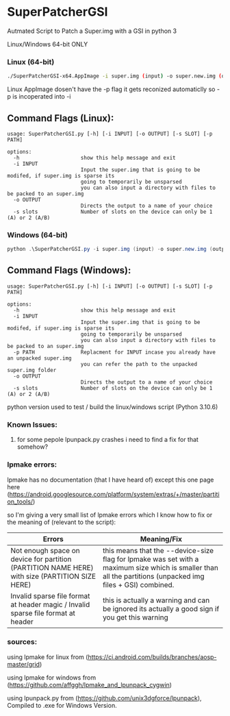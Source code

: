# SuperPatcherGSI
Autmated Script to Patch a Super.img with a GSI in python 3

Linux/Windows 64-bit ONLY

### Linux (64-bit)
```bash
./SuperPatcherGSI-x64.AppImage -i super.img (input) -o super.new.img (output) -s 2 (device slots)
```
Linux AppImage dosen't have the -p flag it gets reconized automaticlly so -p is incoperated into -i

## Command Flags (Linux):
```
usage: SuperPatcherGSI.py [-h] [-i INPUT] [-o OUTPUT] [-s SLOT] [-p PATH]

options:
  -h                    show this help message and exit
  -i INPUT
                        Input the super.img that is going to be modifed, if super.img is sparse its
                        going to temporarily be unsparsed
                        you can also input a directory with files to be packed to an super.img
  -o OUTPUT
                        Directs the output to a name of your choice
  -s slots              Number of slots on the device can only be 1 (A) or 2 (A/B)

```

### Windows (64-bit)
```powershell
python .\SuperPatcherGSI.py -i super.img (input) -o super.new.img (output) -s 2 (device slots)
```

## Command Flags (Windows):
```
usage: SuperPatcherGSI.py [-h] [-i INPUT] [-o OUTPUT] [-s SLOT] [-p PATH]

options:
  -h                    show this help message and exit
  -i INPUT
                        Input the super.img that is going to be modifed, if super.img is sparse its
                        going to temporarily be unsparsed
                        you can also input a directory with files to be packed to an super.img
  -p PATH               Replacment for INPUT incase you already have an unpacked super.img
                        you can refer the path to the unpacked super.img folder
  -o OUTPUT
                        Directs the output to a name of your choice
  -s slots              Number of slots on the device can only be 1 (A) or 2 (A/B)

```

python version used to test / build the linux/windows script (Python 3.10.6)

### Known Issues:
 1. for some pepole lpunpack.py crashes i need to find a fix for that somehow?

### lpmake errors: 
lpmake has no documentation (that I have heard of) except this one page here (https://android.googlesource.com/platform/system/extras/+/master/partition_tools/)

so I'm giving a very small list of lpmake errors which I know how to fix or the meaning of (relevant to the script):

Errors  | Meaning/Fix
------------- | -------------
Not enough space on device for partition (PARTITION NAME HERE) with size (PARTITION SIZE HERE)  | this means that the --device-size flag for lpmake was set with a maximum size which is smaller than all the partitions (unpacked img files + GSI) combined.
Invalid sparse file format at header magic / Invalid sparse file format at header | this is actually a warning and can be ignored its actually a good sign if you get this warning


### sources:
using lpmake for linux from (https://ci.android.com/builds/branches/aosp-master/grid)

using lpmake for windows from (https://github.com/affggh/lpmake_and_lpunpack_cygwin)

using lpunpack.py from (https://github.com/unix3dgforce/lpunpack), Compiled to .exe for Windows Version.
